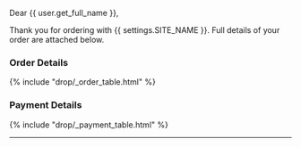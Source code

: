 Dear {{ user.get_full_name }},

Thank you for ordering with {{ settings.SITE_NAME }}. Full details of your order are attached below.

### Order Details

{% include "drop/_order_table.html" %}

### Payment Details

{% include "drop/_payment_table.html" %}

-------

